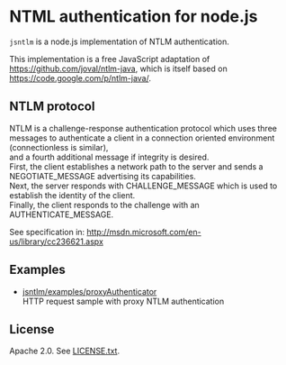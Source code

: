 # NTML authentication for node.js

`jsntlm` is a node.js implementation of NTLM authentication.  

This implementation is a free JavaScript adaptation of https://github.com/joval/ntlm-java, which is itself based on https://code.google.com/p/ntlm-java/.

## NTLM protocol

NTLM is a challenge-response authentication protocol which uses three messages to authenticate a client in a connection oriented environment (connectionless is similar),  
and a fourth additional message if integrity is desired.  
First, the client establishes a network path to the server and sends a NEGOTIATE_MESSAGE advertising its capabilities.  
Next, the server responds with CHALLENGE_MESSAGE which is used to establish the identity of the client.  
Finally, the client responds to the challenge with an AUTHENTICATE_MESSAGE.  

See specification in: http://msdn.microsoft.com/en-us/library/cc236621.aspx

## Examples

* [jsntlm/examples/proxyAuthenticator](examples/proxyAuthenticator.md)  
  HTTP request sample with proxy NTLM authentication

## License

Apache 2.0. See [LICENSE.txt](LICENSE.txt).
